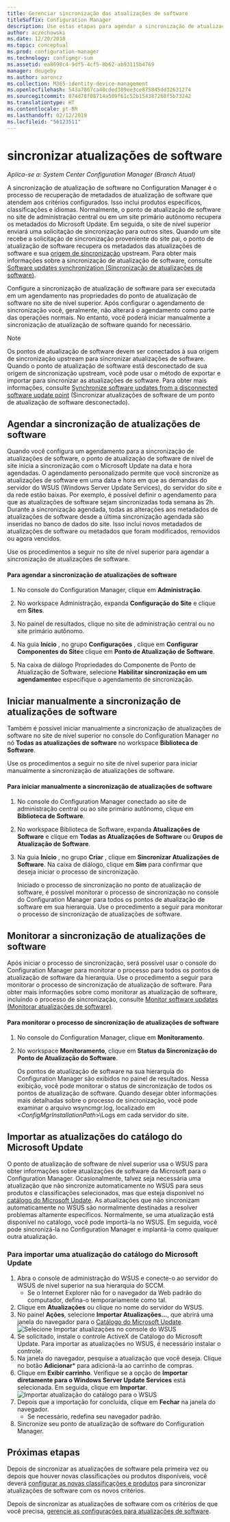```yaml
---
title: Gerenciar sincronização das atualizações de software
titleSuffix: Configuration Manager
description: Use estas etapas para agendar a sincronização de atualizações de software, iniciar a sincronização de atualizações de software manualmente e monitorar a sincronização de atualizações de software.
author: aczechowski
ms.date: 12/20/2018
ms.topic: conceptual
ms.prod: configuration-manager
ms.technology: configmgr-sum
ms.assetid: ea8698c4-9df5-4cf5-8b62-ab93115b4769
manager: dougeby
ms.author: aaroncz
ms.collection: M365-identity-device-management
ms.openlocfilehash: 543a7867ca40cded389ee3ce875845dd32631274
ms.sourcegitcommit: 874d78f08714a509f61c52b154387268f5b73242
ms.translationtype: HT
ms.contentlocale: pt-BR
ms.lasthandoff: 02/12/2019
ms.locfileid: "56123511"
---
```

#  <a name="BKMK_SUMSync"></a> sincronizar atualizações de software

*Aplica-se a: System Center Configuration Manager (Branch Atual)*

 A sincronização de atualização de software no Configuration Manager é o processo de recuperação de metadados de atualização de software que atendem aos critérios configurados. Isso inclui produtos específicos, classificações e idiomas. Normalmente, o ponto de atualização de software no site de administração central ou em um site primário autônomo recupera os metadados do Microsoft Update. Em seguida, o site de nível superior enviará uma solicitação de sincronização para outros sites. Quando um site recebe a solicitação de sincronização proveniente do site pai, o ponto de atualização de software recupera os metadados das atualizações de software e sua [origem de sincronização](../plan-design/plan-for-software-updates.md#BKMK_SyncSource) upstream. Para obter mais informações sobre a sincronização de atualização de software, consulte [Software updates synchronization (Sincronização de atualizações de software)](../understand/software-updates-introduction.md#BKMK_Synchronization).

Configure a sincronização de atualização de software para ser executada em um agendamento nas propriedades do ponto de atualização de software no site de nível superior. Após configurar o agendamento de sincronização você, geralmente, não alterará o agendamento como parte das operações normais. No entanto, você poderá iniciar manualmente a sincronização de atualização de software quando for necessário.

  > [!NOTE]  
  >  Os pontos de atualização de software devem ser conectados à sua origem de sincronização upstream para sincronizar atualizações de software. Quando o ponto de atualização de software está desconectado de sua origem de sincronização upstream, você pode usar o método de exportar e importar para sincronizar as atualizações de software. Para obter mais informações, consulte [Synchronize software updates from a disconnected software update point](synchronize-software-updates-disconnected.md) (Sincronizar atualizações de software de um ponto de atualização de software desconectado).  

## <a name="schedule-software-updates-synchronization"></a>Agendar a sincronização de atualizações de software
Quando você configura um agendamento para a sincronização de atualizações de software, o ponto de atualização de software de nível de site inicia a sincronização com o Microsoft Update na data e hora agendadas. O agendamento personalizado permite que você sincronize as atualizações de software em uma data e hora em que as demandas do servidor do WSUS (Windows Server Update Services), do servidor do site e da rede estão baixas. Por exemplo, é possível definir o agendamento para que as atualizações de software sejam sincronizadas toda semana às 2h. Durante a sincronização agendada, todas as alterações aos metadados de atualizações de software desde a última sincronização agendada são inseridas no banco de dados do site. Isso inclui novos metadados de atualizações de software ou metadados que foram modificados, removidos ou agora vencidos.

Use os procedimentos a seguir no site de nível superior para agendar a sincronização de atualizações de software.  

#### <a name="to-schedule-software-updates-synchronization"></a>Para agendar a sincronização de atualizações de software  

  1.  No console do Configuration Manager, clique em **Administração**.  

  2.  No workspace Administração, expanda **Configuração do Site** e clique em **Sites**.  

  3.  No painel de resultados, clique no site de administração central ou no site primário autônomo.  

  4.  Na guia **Início** , no grupo **Configurações** , clique em **Configurar Componentes do Site**e clique em **Ponto de Atualização de Software**.  

  5.  Na caixa de diálogo Propriedades do Componente de Ponto de Atualização de Software, selecione **Habilitar sincronização em um agendamento**e especifique o agendamento de sincronização.  

## <a name="manually-start-software-updates-synchronization"></a>Iniciar manualmente a sincronização de atualizações de software
Também é possível iniciar manualmente a sincronização de atualizações de software no site de nível superior no console do Configuration Manager no nó **Todas as atualizações de software** no workspace **Biblioteca de Software**.  

Use os procedimentos a seguir no site de nível superior para iniciar manualmente a sincronização de atualizações de software.  

#### <a name="to-manually-start-software-updates-synchronization"></a>Para iniciar manualmente a sincronização de atualizações de software  

1. No console do Configuration Manager conectado ao site de administração central ou ao site primário autônomo, clique em **Biblioteca de Software**.  

2. No workspace Biblioteca de Software, expanda **Atualizações de Software** e clique em **Todas as Atualizações de Software** ou **Grupos de Atualização de Software**.  

3. Na guia **Início** , no grupo **Criar** , clique em **Sincronizar Atualizações de Software**. Na caixa de diálogo, clique em **Sim** para confirmar que deseja iniciar o processo de sincronização.  

   Iniciado o processo de sincronização no ponto de atualização de software, é possível monitorar o processo de sincronização no console do Configuration Manager para todos os pontos de atualização de software em sua hierarquia. Use o procedimento a seguir para monitorar o processo de sincronização de atualizações de software.  


## <a name="monitor-software-updates-synchronization"></a>Monitorar a sincronização de atualizações de software
Após iniciar o processo de sincronização, será possível usar o console do Configuration Manager para monitorar o processo para todos os pontos de atualização de software da hierarquia. Use o procedimento a seguir para monitorar o processo de sincronização de atualização de software. Para obter mais informações sobre como monitorar as atualização de software, incluindo o processo de sincronização, consulte [Monitor software updates (Monitorar atualizações de software)](../deploy-use/monitor-software-updates.md).

#### <a name="to-monitor-the-software-updates-synchronization-process"></a>Para monitorar o processo de sincronização de atualizações de software  

1. No console do Configuration Manager, clique em **Monitoramento**.  

2. No workspace **Monitoramento**, clique em **Status da Sincronização do Ponto de Atualização do Software**.  

   Os pontos de atualização de software na sua hierarquia do Configuration Manager são exibidos no painel de resultados. Nessa exibição, você pode monitorar o status de sincronização de todos os pontos de atualização de software. Quando desejar obter informações mais detalhadas sobre o processo de sincronização, você pode examinar o arquivo wsyncmgr.log, localizado em <*ConfigMgrInstallationPath*>\Logs em cada servidor do site.  

## <a name="import-updates-from-the-microsoft-update-catalog"></a>Importar as atualizações do catálogo do Microsoft Update

O ponto de atualização de software de nível superior usa o WSUS para obter informações sobre atualizações de software da Microsoft para o Configuration Manager. Ocasionalmente, talvez seja necessária uma atualização que não sincronize automaticamente no WSUS para seus produtos e classificações selecionados, mas que esteja disponível no [catálogo do Microsoft Update](https://catalog.update.microsoft.com). As atualizações que não sincronizam automaticamente no WSUS são normalmente destinadas a resolver problemas altamente específicos. Normalmente, se uma atualização está disponível no catálogo, você pode importá-la no WSUS. Em seguida, você pode sincronizá-la no Configuration Manager e implantá-la como qualquer outra atualização.

### <a name="to-import-an-update-from-the-microsoft-update-catalog"></a>Para importar uma atualização do catálogo do Microsoft Update

1. Abra o console de administração do WSUS e conecte-o ao servidor do WSUS de nível superior na sua hierarquia do SCCM. 
   - Se o Internet Explorer não for o navegador da Web padrão do computador, defina-o temporariamente como tal.
2. Clique em **Atualizações** ou clique no nome do servidor do WSUS. 
3. No painel **Ações**, selecione **Importar Atualizações...**, que abrirá uma janela do navegador para o [Catálogo do Microsoft Update](https://catalog.update.microsoft.com).
   ![Selecione Importar atualizações no console do WSUS](media/wsus-console-import-updates.png)
4. Se solicitado, instale o controle ActiveX de Catálogo do Microsoft Update. Para importar as atualizações no WSUS, é necessário instalar o controle. 
5. Na janela do navegador, pesquise a atualização que você deseja. Clique no botão **Adicionar*** para adicioná-la ao carrinho de compras.
6. Clique em **Exibir carrinho**. Verifique se a opção de **Importar diretamente para o Windows Server Update Services** está selecionada. Em seguida, clique em **Importar**.
    ![Importar atualização do catálogo para o WSUS](./media/import-catalog-update-into-wsus.png)
7. Depois que a importação for concluída, clique em **Fechar** na janela do navegador.
     - Se necessário, redefina seu navegador padrão.
8. Sincronize seu ponto de atualização de software do Configuration Manager.


## <a name="next-steps"></a>Próximas etapas
Depois de sincronizar as atualizações de software pela primeira vez ou depois que houver novas classificações ou produtos disponíveis, você deverá [configurar as novas classificações e produtos](configure-classifications-and-products.md) para sincronizar atualizações de software com os novos critérios.

Depois de sincronizar as atualizações de software com os critérios de que você precisa, [gerencie as configurações para atualizações de software](manage-settings-for-software-updates.md).  
